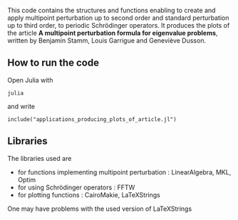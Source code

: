 This code contains the structures and functions enabling to create and apply multipoint perturbation up to second order and standard perturbation up to third order, to periodic Schrödinger operators. It produces the plots of the article **A multipoint perturbation formula for eigenvalue problems**, written by Benjamin Stamm, Louis Garrigue and Geneviève Dusson.

## How to run the code
Open Julia with
```
julia
```
and write
```
include("applications_producing_plots_of_article.jl")
```

## Libraries
The libraries used are
- for functions implementing multipoint perturbation : LinearAlgebra, MKL, Optim
- for using Schrödinger operators : FFTW
- for plotting functions : CairoMakie, LaTeXStrings

One may have problems with the used version of LaTeXStrings
